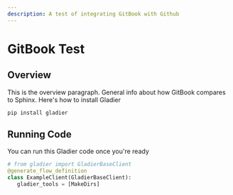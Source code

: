 ```yaml
---
description: A test of integrating GitBook with Github
---
```


# GitBook Test

## Overview

This is the overview paragraph. General info about how GitBook compares to Sphinx. Here's how to install Gladier

```
pip install gladier
```

## Running Code

You can run this Gladier code once you're ready

```python
# from gladier import GladierBaseClient
@generate_flow_definition
class ExampleClient(GladierBaseClient):
   gladier_tools = [MakeDirs]
```
